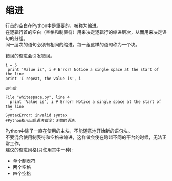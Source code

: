 # 缩进
行首的空白在Python中是重要的，被称为缩进。  
在逻辑行首的空白（空格和制表符）用来决定逻辑行的缩进层次，从而用来决定语句的分组。  
同一层次的语句必须有相同的缩进，每一组这样的语句称为一个块。  

错误的缩进会引发错误。

	i = 5
	 print 'Value is', i # Error! Notice a single space at the start of the line
	print 'I repeat, the value is', i
	
	运行后
	
	File "whitespace.py", line 4
	  print 'Value is', i # Error! Notice a single space at the start of the line
	  ^
	SyntaxError: invalid syntax
	#Python指示出现语法错误：无效的语法。  

Python中除了一直在使用的主块，不能随意地开始新的语句块。  
不要混合使用制表符和空格来缩进，这样做会使在跨越不同的平台的时候，无法正常工作。  
建议的缩进风格(只使用其中一种):

* 单个制表符
* 两个空格
* 四个空格